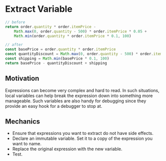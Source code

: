 # Extract Variable

```javascript
// before
return order.quantity * order.itemPrice - 
    Math.max(0, order.quantity - 500) * order.itemPrice * 0.05 +
    Math.min(order.quantity * order.itemPrice * 0.1, 100)

// after
const basePrice = order.quantity * order.itemPrice
const quantityDiscount = Math.max(0, order.quantity - 500) * order.itemPrice * 0.05
const shipping = Math.min(basePrice * 0.1, 100)
return basePrice - quantityDiscount + shipping
```

## Motivation

Expressions can become very complex and hard to read.
In such situations, local variables can help break the expression down into something more manageable.
Such variables are also handy for debugging since they provide an easy hook for a debugger to stop at.

## Mechanics

- Ensure that expressions you want to extract do not have side effects.
- Declare an immutable variable. Set it to a copy of the expression you want to name.
- Replace the original expression with the new variable.
- Test.